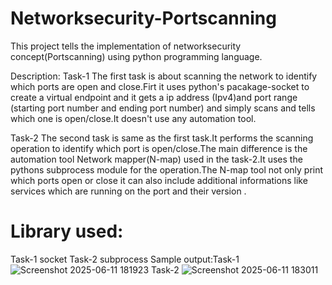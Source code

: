 # Networksecurity-Portscanning

This project tells the implementation of networksecurity concept(Portscanning) using python programming language.

Description:
Task-1
      The first task is about scanning the network to identify which ports are open and close.Firt it uses python's pacakage-socket to create a virtual endpoint and it gets a ip address (Ipv4)and port range (starting port number and ending port number) and simply scans and tells which one is open/close.It doesn't use any automation tool.

Task-2
      The second task is same as the first task.It performs the scanning operation to identify which port is open/close.The main difference is the automation tool Network mapper(N-map) used in the task-2.It uses the pythons subprocess module for the operation.The N-map tool not only print which ports open or close it can also include additional informations like services which are running on the port and their version .

# Library used:
Task-1 socket
Task-2 subprocess
Sample output:Task-1
![Screenshot 2025-06-11 181923](https://github.com/user-attachments/assets/4d4b16e8-6796-4903-a32e-584617a630ba)
Task-2
![Screenshot 2025-06-11 183011](https://github.com/user-attachments/assets/6b6b5a2a-e883-4e2c-b6f2-57be7540188d)


